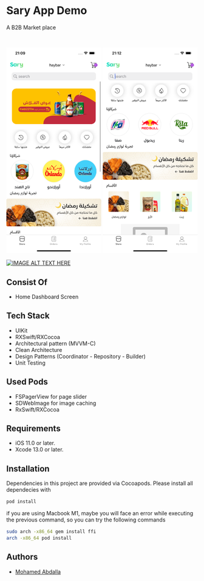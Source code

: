 
# Sary App Demo

A B2B Market place
<br />

<br />

<img src="ScreenShots/first.png" width="250"> <img src="ScreenShots/second.png" width="250">

[![IMAGE ALT TEXT HERE](https://img.youtube.com/vi/YOUTUBE_VIDEO_ID_HERE/0.jpg)](https://www.youtube.com/watch?v=r6jOAi6-sl0)
    
## Consist Of
- Home Dashboard Screen

    
## Tech Stack
- UIKit
- RXSwift/RXCocoa
- Architectural pattern (MVVM-C)
- Clean Architecture
- Design Patterns (Coordinator - Repository - Builder)
- Unit Testing
    

## Used Pods
- FSPagerView for page slider
- SDWebImage for image caching
- RxSwift/RXCocoa

## Requirements
- iOS 11.0 or later.
- Xcode 13.0 or later.
    

## Installation
Dependencies in this project are provided via Cocoapods. Please install all dependecies with

```bash
pod install
```

if you are using Macbook M1, maybe you will face an error while executing the previous command, so you can try the following commands
```sh
sudo arch -x86_64 gem install ffi
arch -x86_64 pod install
```

    
## Authors

- [Mohamed Abdalla](https://www.linkedin.com/in/mohamed-abdallah-9a97b3b5/)

  



